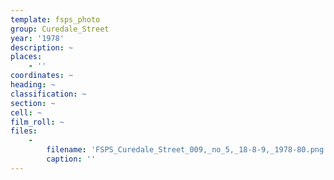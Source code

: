 ```yaml
---
template: fsps_photo
group: Curedale_Street
year: '1978'
description: ~
places:
    - ''
coordinates: ~
heading: ~
classification: ~
section: ~
cell: ~
film_roll: ~
files:
    -
        filename: 'FSPS_Curedale_Street_009,_no_5,_18-8-9,_1978-80.png'
        caption: ''
---
```

